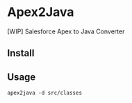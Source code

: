 # Apex2Java

[WIP] Salesforce Apex to Java Converter

## Install

## Usage

```
apex2java -d src/classes
```
